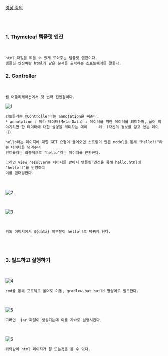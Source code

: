 [영상 강의](https://www.inflearn.com/course/%EC%8A%A4%ED%94%84%EB%A7%81-%EC%9E%85%EB%AC%B8-%EC%8A%A4%ED%94%84%EB%A7%81%EB%B6%80%ED%8A%B8/lecture/49573?tab=note)

<br>
<br>

### 1. Thymeleaf 템플릿 엔진

<br>

    html 파일을 띄울 수 있게 도와주는 템플릿 엔진이다. 
    템플릿 엔진이란 html과 같은 문서를 출력하는 소프트웨어를 말한다.

### 2. Controller 

<br>

    웹 어플리케이션에서 첫 번째 진입점이다.  
    
![1](https://github.com/butcher313/TIL/blob/master/image/1.JPG)


    컨트롤러는 @Controller라는 annotation을 써준다.
    * annotation : 메타-테이터(Meta-Data) : 데이터를 위한 데이터를 의미하며, 풀어 이야기하면 한 데이터에 대한 설명을 의미하는 데이     터. (자신의 정보를 담고 있는 데이터)
    
    hello라는 페이지에 대한 GET 요청이 들어오면 스프링이 만든 model을 통해 "hello!!"라는 데이터를 넘겨주며
    컨트롤러는 최종적으로 "hello"라는 페이지를 반환한다. 
    
    그러면 view resolver는 페이지를 받아서 템플릿 엔진을 통해 hello.html에 "hello!!"를 반영하고 
    이를 랜더링한다.
    
<br>

![2](https://github.com/butcher313/TIL/blob/master/image/%EC%8A%A4%ED%94%84%EB%A7%810829/2.JPG)

<br>

![3](https://github.com/butcher313/TIL/blob/master/image/%EC%8A%A4%ED%94%84%EB%A7%810829/3.JPG)

<br>

    위의 이미지에서 ${data} 이부분이 hello!!로 바뀌게 된다. 
    
<br>
<br>

### 3. 빌드하고 실행하기

<br>

![4](https://github.com/butcher313/TIL/blob/master/image/%EC%8A%A4%ED%94%84%EB%A7%810829/4.JPG)

    cmd를 통해 프로젝트 폴더로 이동, gradlew.bat build 명령어로 빌드한다. 
    
<br>

![5](https://github.com/butcher313/TIL/blob/master/image/%EC%8A%A4%ED%94%84%EB%A7%810829/5.JPG)

    그러면 .jar 파일이 생성되는데 이를 자바로 실행시킨다. 
    
<br>

![6](https://github.com/butcher313/TIL/blob/master/image/%EC%8A%A4%ED%94%84%EB%A7%810829/6.JPG)

    위와같이 html 페이지가 잘 뜨는것을 볼 수 있다.

    
